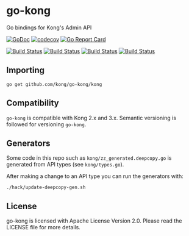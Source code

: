# go-kong

Go bindings for Kong's Admin API

[![GoDoc](https://godoc.org/github.com/kong/go-kong?status.svg)](https://godoc.org/github.com/kong/go-kong/kong)
[![codecov](https://codecov.io/gh/Kong/go-kong/branch/main/graph/badge.svg?token=OLN3HEOIVP)](https://codecov.io/gh/Kong/go-kong)
[![Go Report Card](https://goreportcard.com/badge/github.com/kong/go-kong)](https://goreportcard.com/report/github.com/kong/go-kong)

[![Build Status](https://github.com/kong/go-kong/actions/workflows/integration-test.yaml/badge.svg)](https://github.com/Kong/go-kong/actions/workflows/integration-test.yaml)
[![Build Status](https://github.com/kong/go-kong/actions/workflows/integration-test-nightly.yaml/badge.svg)](https://github.com/Kong/go-kong/actions/workflows/integration-test-nightly.yaml)
[![Build Status](https://github.com/kong/go-kong/actions/workflows/integration-test-enterprise.yaml/badge.svg)](https://github.com/Kong/go-kong/actions/workflows/integration-test-enterprise.yaml)
[![Build Status](https://github.com/kong/go-kong/actions/workflows/integration-test-enterprise-nightly.yaml/badge.svg)](https://github.com/Kong/go-kong/actions/workflows/integration-test-enterprise-nightly.yaml)

## Importing

```shell
go get github.com/kong/go-kong/kong
```

## Compatibility

`go-kong` is compatible with Kong 2.x and 3.x.
Semantic versioning is followed for versioning `go-kong`.

## Generators

Some code in this repo such as `kong/zz_generated.deepcopy.go` is generated
from API types (see `kong/types.go`).

After making a change to an API type you can run the generators with:

```shell
./hack/update-deepcopy-gen.sh
```

## License

go-kong is licensed with Apache License Version 2.0.
Please read the LICENSE file for more details.

